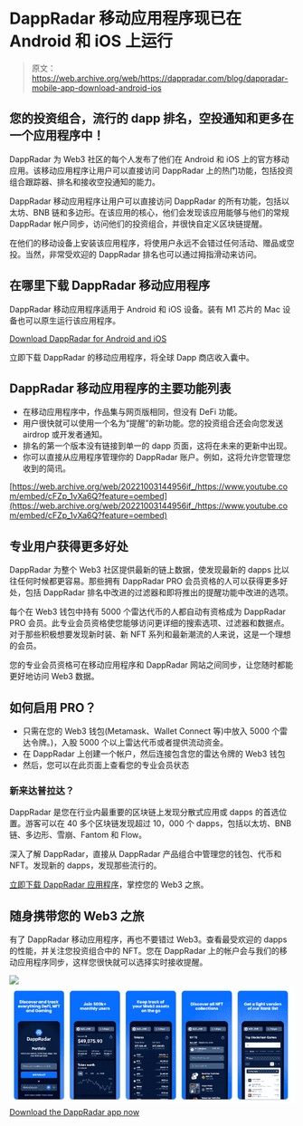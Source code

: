 # DappRadar 移动应用程序现已在 Android 和 iOS 上运行

> 原文：<https://web.archive.org/web/https://dappradar.com/blog/dappradar-mobile-app-download-android-ios>

## 您的投资组合，流行的 dapp 排名，空投通知和更多在一个应用程序中！

DappRadar 为 Web3 社区的每个人发布了他们在 Android 和 iOS 上的官方移动应用。该移动应用程序让用户可以直接访问 DappRadar 上的热门功能，包括投资组合跟踪器、排名和接收空投通知的能力。

DappRadar 移动应用程序让用户可以直接访问 DappRadar 的所有功能，包括以太坊、BNB 链和多边形。在该应用的核心，他们会发现该应用能够与他们的常规 DappRadar 帐户同步，访问他们的投资组合，并很快自定义区块链提醒。

在他们的移动设备上安装该应用程序，将使用户永远不会错过任何活动、赠品或空投。当然，非常受欢迎的 DappRadar 排名也可以通过拇指滑动来访问。

## 在哪里下载 DappRadar 移动应用程序

DappRadar 移动应用程序适用于 Android 和 iOS 设备。装有 M1 芯片的 Mac 设备也可以原生运行该应用程序。

[Download DappRadar for Android and iOS](https://web.archive.org/web/20221003144956/https://dappradar.app.link/blog)

立即下载 DappRadar 的移动应用程序，将全球 Dapp 商店收入囊中。

## DappRadar 移动应用程序的主要功能列表

*   在移动应用程序中，作品集与网页版相同，但没有 DeFi 功能。
*   用户很快就可以使用一个名为“提醒”的新功能。您的投资组合还会向您发送 airdrop 或开发者通知。
*   排名的第一个版本没有链接到单一的 dapp 页面，这将在未来的更新中出现。
*   你可以直接从应用程序管理你的 DappRadar 账户。例如，这将允许您管理您收到的简讯。

[https://web.archive.org/web/20221003144956if_/https://www.youtube.com/embed/cFZp_1vXa6Q?feature=oembed](https://web.archive.org/web/20221003144956if_/https://www.youtube.com/embed/cFZp_1vXa6Q?feature=oembed)

## 专业用户获得更多好处

DappRadar 为整个 Web3 社区提供最新的链上数据，使发现最新的 dapps 比以往任何时候都更容易。那些拥有 DappRadar PRO 会员资格的人可以获得更多好处，包括 DappRadar 排名中改进的过滤器和即将推出的提醒功能中改进的选项。

每个在 Web3 钱包中持有 5000 个雷达代币的人都自动有资格成为 DappRadar PRO 会员。此专业会员资格使您能够访问更详细的搜索选项、过滤器和数据点。对于那些积极想要发现新时装、新 NFT 系列和最新潮流的人来说，这是一个理想的会员。

您的专业会员资格可在移动应用程序和 DappRadar 网站之间同步，让您随时都能更好地访问 Web3 数据。

## 如何启用 PRO？

*   只需在您的 Web3 钱包(Metamask、Wallet Connect 等)中放入 5000 个雷达令牌。)，入股 5000 个以上雷达代币或者提供流动资金。
*   在 DappRadar 上创建一个帐户，然后连接包含您的雷达令牌的 Web3 钱包
*   然后，您可以在此页面上查看您的专业会员状态

### 新来达普拉达？

DappRadar 是您在行业内最重要的区块链上发现分散式应用或 dapps 的首选位置。游客可以在 40 多个区块链发现超过 10，000 个 dapps，包括以太坊、BNB 链、多边形、雪崩、Fantom 和 Flow。

深入了解 DappRadar，直接从 DappRadar 产品组合中管理您的钱包、代币和 NFT。发现新的 dapps，发现那些流行的。

[立即下载 DappRadar 应用程序](https://web.archive.org/web/20221003144956/https://dappradar.app.link/blog)，掌控您的 Web3 之旅。

## 随身携带您的 Web3 之旅

有了 DappRadar 移动应用程序，再也不要错过 Web3。查看最受欢迎的 dapps 的性能，并关注您投资组合中的 NFT。您在 DappRadar 上的帐户会与我们的移动应用程序同步，这样您很快就可以选择实时接收提醒。

[](https://web.archive.org/web/20221003144956/https://play.google.com/store/apps/details?id=com.portfolio.dappradar)[![](img/a3634373d68930c5d4e8a7fce618f91f.png)<picture>![](img/6ccdaeb264e8d91c3ccf1118004ad4b1.png)</picture>](https://web.archive.org/web/20221003144956/https://play.google.com/store/apps/details?id=com.portfolio.dappradar)[Download the DappRadar app now](https://web.archive.org/web/20221003144956/https://dappradar.app.link/blog)